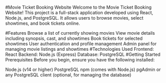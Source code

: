 #Movie Ticket Booking Website
Welcome to the Movie Ticket Booking Website! This project is a full-stack application developed using React, Node.js, and PostgreSQL. It allows users to browse movies, select showtimes, and book tickets online.

#Features
Browse a list of currently showing movies
View movie details including synopsis, cast, and showtimes
Book tickets for selected showtimes
User authentication and profile management
Admin panel for managing movie listings and showtimes
#Technologies Used
Frontend: React
Backend: Node.js (Express)
Database: PostgreSQL
#Getting Started
Prerequisites
Before you begin, ensure you have the following installed:

Node.js (v14 or higher)
PostgreSQL
npm (comes with Node.js)
pgAdmin or any PostgreSQL client (optional, for managing the database)
